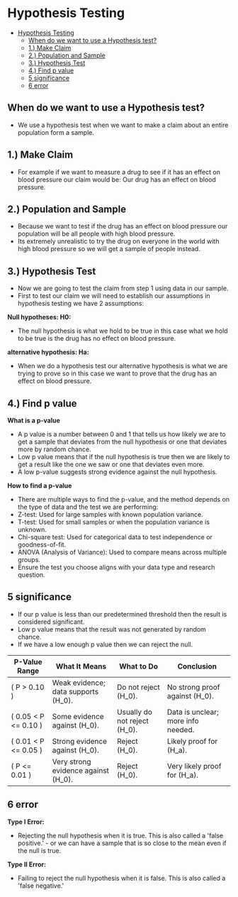 # Hypothesis Testing 

- [Hypothesis Testing](#hypothesis-testing)
  - [When do we want to use a Hypothesis test?](#when-do-we-want-to-use-a-hypothesis-test)
  - [1.) Make Claim](#1-make-claim)
  - [2.) Population and Sample](#2-population-and-sample)
  - [3.) Hypothesis Test](#3-hypothesis-test)
  - [4.) Find p value](#4-find-p-value)
  - [5 significance](#5-significance)
  - [6 error](#6-error)


## When do we want to use a Hypothesis test?
 - We use a hypothesis test when we want to make a claim about an entire population form a sample. 

## 1.) Make Claim
 - For example if we want to measure a drug to see if it has an effect on blood pressure our claim would be: Our drug has an effect on blood pressure.

## 2.) Population and Sample
 - Because we want to test if the drug has an effect on blood pressure our population will be all people with high blood pressure. 
 - Its extremely unrealistic to try the drug on everyone in the world with high blood pressure so we will get a sample of people instead.   

## 3.) Hypothesis Test
 - Now we are going to test the claim from step 1 using data in our sample. 
 - First to test our claim we will need to establish our assumptions in hypothesis testing we have 2 assumptions: 

**Null hypotheses: H0:**

 - The null hypothesis is what we hold to be true in this case what we hold to be true is the drug has no effect on blood pressure.  

**alternative hypothesis: Ha:**  

 - When we do a hypothesis test our alternative hypothesis is what we are trying to prove so in this case we want to prove that the drug has an effect on blood pressure. 

## 4.) Find p value
**What is a p-value**
 - A p value is a number between 0 and 1 that tells us how likely we are to get a sample that deviates from the null hypothesis or one that deviates more by random chance. 
 - Low p value means that if the null hypothesis is true then we are likely to get a result like the one we saw or one that deviates even more.
 - A low p-value suggests strong evidence against the null hypothesis. 

**How to find a p-value**

 - There are multiple ways to find the p-value, and the method depends on the type of data and the test we are performing:
 - Z-test: Used for large samples with known population variance.
 - T-test: Used for small samples or when the population variance is unknown.
 - Chi-square test: Used for categorical data to test independence or goodness-of-fit.
 - ANOVA (Analysis of Variance): Used to compare means across multiple groups.
 - Ensure the test you choose aligns with your data type and research question.


## 5 significance
 - If our p value is less than our predetermined threshold then the result is considered significant. 
 - Low p value means that the result was not generated by random chance. 
 - If we have a low enough p value then we can reject the null.
  
| **P-Value Range**      | **What It Means**                              | **What to Do**                     | **Conclusion**                        |
|-------------------------|-----------------------------------------------|-------------------------------------|---------------------------------------|
| \( P > 0.10 \)          | Weak evidence; data supports \(H_0\).         | Do not reject \(H_0\).             | No strong proof against \(H_0\).      |
| \( 0.05 < P <= 0.10 \)| Some evidence against \(H_0\).                | Usually do not reject \(H_0\).     | Data is unclear; more info needed.    |
| \( 0.01 < P <= 0.05 \)| Strong evidence against \(H_0\).              | Reject \(H_0\).                    | Likely proof for \(H_a\).             |
| \( P <= 0.01 \)       | Very strong evidence against \(H_0\).         | Reject \(H_0\).                    | Very likely proof for \(H_a\).        |


## 6 error 
 **Type I Error:**
 - Rejecting the null hypothesis when it is true. This is also called a 'false positive.' - or we can have a sample that is so close to the mean even if the null is true.
 
 **Type II Error:**
 - Failing to reject the null hypothesis when it is false. This is also called a 'false negative.'
